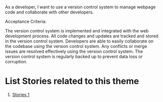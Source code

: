 As a developer, I want to use a version control system to manage webpage code and collaborate with other developers.

Acceptance Criteria:

The version control system is implemented and integrated with the web development process.
All code changes and updates are tracked and stored in the version control system.
Developers are able to easily collaborate on the codebase using the version control system.
Any conflicts or merge issues are resolved effectively using the version control system.
The version control system is regularly backed up to prevent data loss or corruption.


# List Stories related to this theme
1. [Stories 1](documentation/templates/theme/initiatives/epics/stories/tasks/task_template.md)